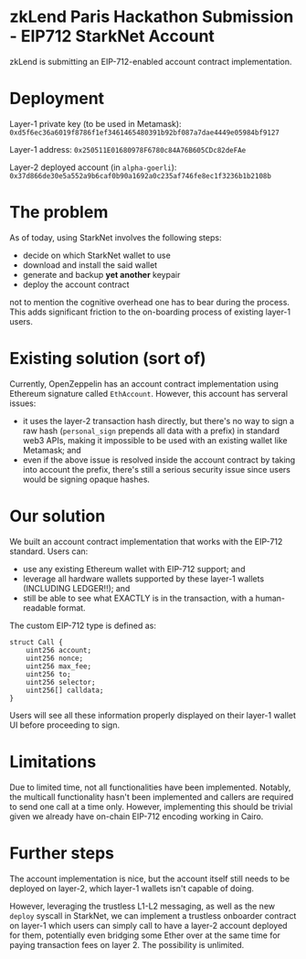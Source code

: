 # zkLend Paris Hackathon Submission - EIP712 StarkNet Account

zkLend is submitting an EIP-712-enabled account contract implementation.

# Deployment

Layer-1 private key (to be used in Metamask): `0xd5f6ec36a6019f8786f1ef3461465480391b92bf087a7dae4449e05984bf9127`

Layer-1 address: `0x250511E01680978F6780c84A76B605CDc82deFAe`

Layer-2 deployed account (in `alpha-goerli`): `0x37d866de30e5a552a9b6caf0b90a1692a0c235af746fe8ec1f3236b1b2108b`

# The problem

As of today, using StarkNet involves the following steps:

- decide on which StarkNet wallet to use
- download and install the said wallet
- generate and backup **yet another** keypair
- deploy the account contract

not to mention the cognitive overhead one has to bear during the process. This adds significant friction to the on-boarding process of existing layer-1 users.

# Existing solution (sort of)

Currently, OpenZeppelin has an account contract implementation using Ethereum signature called `EthAccount`. However, this account has serveral issues:

- it uses the layer-2 transaction hash directly, but there's no way to sign a raw hash (`personal_sign` prepends all data with a prefix) in standard web3 APIs, making it impossible to be used with an existing wallet like Metamask; and
- even if the above issue is resolved inside the account contract by taking into account the prefix, there's still a serious security issue since users would be signing opaque hashes.

# Our solution

We built an account contract implementation that works with the EIP-712 standard. Users can:

- use any existing Ethereum wallet with EIP-712 support; and
- leverage all hardware wallets supported by these layer-1 wallets (INCLUDING LEDGER!!); and
- still be able to see what EXACTLY is in the transaction, with a human-readable format.

The custom EIP-712 type is defined as:

```solidity
struct Call {
    uint256 account;
    uint256 nonce;
    uint256 max_fee;
    uint256 to;
    uint256 selector;
    uint256[] calldata;
}
```

Users will see all these information properly displayed on their layer-1 wallet UI before proceeding to sign.

# Limitations

Due to limited time, not all functionalities have been implemented. Notably, the multicall functionality hasn't been implemented and callers are required to send one call at a time only. However, implementing this should be trivial given we already have on-chain EIP-712 encoding working in Cairo.

# Further steps

The account implementation is nice, but the account itself still needs to be deployed on layer-2, which layer-1 wallets isn't capable of doing.

However, leveraging the trustless L1-L2 messaging, as well as the new `deploy` syscall in StarkNet, we can implement a trustless onboarder contract on layer-1 which users can simply call to have a layer-2 account deployed for them, potentially even bridging some Ether over at the same time for paying transaction fees on layer 2. The possibility is unlimited.

